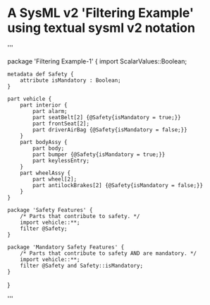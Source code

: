 # A SysML v2 'Filtering Example' using textual sysml v2 notation

'''

package 'Filtering Example-1' {
	import ScalarValues::Boolean;
	
	metadata def Safety {
		attribute isMandatory : Boolean;
	}
	
	part vehicle {
		part interior {
			part alarm;
			part seatBelt[2] {@Safety{isMandatory = true;}}
			part frontSeat[2];
			part driverAirBag {@Safety{isMandatory = false;}}
		}
		part bodyAssy {
			part body;
			part bumper {@Safety{isMandatory = true;}}
			part keylessEntry;
		}
		part wheelAssy {
			part wheel[2];
			part antilockBrakes[2] {@Safety{isMandatory = false;}}
		}
	}
	
	package 'Safety Features' {
		/* Parts that contribute to safety. */		
		import vehicle::**;
		filter @Safety;
	}
	
	package 'Mandatory Safety Features' {
		/* Parts that contribute to safety AND are mandatory. */
		import vehicle::**;
		filter @Safety and Safety::isMandatory;
	}
}

'''
